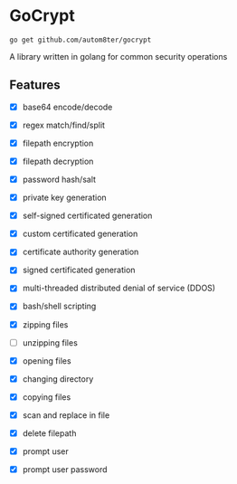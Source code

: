# GoCrypt

`go get github.com/autom8ter/gocrypt`

A library written in golang for common security operations

## Features
- [x] base64 encode/decode
- [x] regex match/find/split
- [x] filepath encryption
- [x] filepath decryption
- [x] password hash/salt
- [x] private key generation
- [x] self-signed certificated generation
- [x] custom certificated generation
- [x] certificate authority generation
- [x] signed certificated generation
- [x] multi-threaded distributed denial of service (DDOS)
- [x] bash/shell scripting
- [x] zipping files
- [ ] unzipping files
- [x] opening files
- [x] changing directory
- [x] copying files
- [x] scan and replace in file
- [x] delete filepath
- [x] prompt user
- [x] prompt user password


